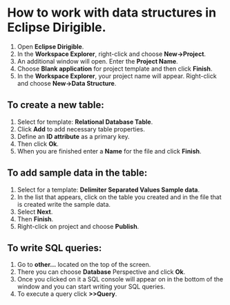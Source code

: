 # How to work with data structures in Eclipse Dirigible.

1. Open **Eclipse Dirigible**.
2. In the **Workspace Explorer**, right-click and choose **New->Project**.
3. An additional window will open. Enter the **Project Name**. 
4. Choose **Blank application** for project template and then click **Finish**.
5. In the **Workspace Explorer**, your project name will appear. Right-click and choose **New->Data Structure**.

## To create a new table:
1. Select for template: **Relational Database Table**. 
2. Click **Add** to add necessary table properties. 
3. Define an **ID attribute** as a primary key.
4. Then click **Ok**.
5. When you are finished enter a **Name** for the file and click **Finish**.

## To add sample data in the table:

1. Select for a template: **Delimiter Separated Values Sample data**.
2. In the list that appears, click on the table you created and in the file that is created write the sample data.
3. Select **Next**. 
4. Then **Finish**.
5. Right-click on project and choose **Publish**.

## To write SQL queries:

1. Go to **other...** located on the top of the screen.
2. There you can choose **Database** Perspective and click **Ok**.
3. Once you clicked on it a SQL console will appear on in the bottom of the window and you can start writing your SQL queries. 
4. To execute a query click **>>Query**.
